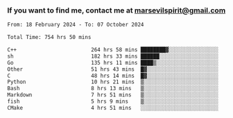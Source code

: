 ### If you want to find me, contact me at marsevilspirit@gmail.com

<!--
**marsevilspirit/marsevilspirit** is a ✨ _special_ ✨ repository because its `README.md` (this file) appears on your GitHub profile.

Here are some ideas to get you started:

- 🔭 I’m currently working on ...
- 🌱 I’m currently learning ...
- 👯 I’m looking to collaborate on ...
- 🤔 I’m looking for help with ...
- 💬 Ask me about ...
- 📫 How to reach me: ...
- 😄 Pronouns: ...
- ⚡ Fun fact: ...
-->
<!--START_SECTION:waka-->

```txt
From: 18 February 2024 - To: 07 October 2024

Total Time: 754 hrs 50 mins

C++                        264 hrs 58 mins ████████▓░░░░░░░░░░░░░░░░   35.10 %
sh                         182 hrs 33 mins ██████░░░░░░░░░░░░░░░░░░░   24.19 %
Go                         135 hrs 11 mins ████▒░░░░░░░░░░░░░░░░░░░░   17.91 %
Other                      51 hrs 43 mins  █▓░░░░░░░░░░░░░░░░░░░░░░░   06.85 %
C                          48 hrs 14 mins  █▓░░░░░░░░░░░░░░░░░░░░░░░   06.39 %
Python                     10 hrs 21 mins  ▒░░░░░░░░░░░░░░░░░░░░░░░░   01.37 %
Bash                       8 hrs 13 mins   ▒░░░░░░░░░░░░░░░░░░░░░░░░   01.09 %
Markdown                   7 hrs 51 mins   ▒░░░░░░░░░░░░░░░░░░░░░░░░   01.04 %
fish                       5 hrs 9 mins    ▒░░░░░░░░░░░░░░░░░░░░░░░░   00.68 %
CMake                      4 hrs 51 mins   ░░░░░░░░░░░░░░░░░░░░░░░░░   00.64 %
```

<!--END_SECTION:waka-->
